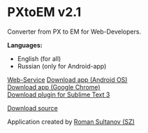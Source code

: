 PXtoEM v2.1
======

Converter from PX to EM for Web-Developers.

<b>Languages:</b>
- English (for all)
- Russian (only for Android-app)

<a href="http://sezex.ru/works/pxtoem/">Web-Service</a>
<a href="http://sezex.ru/PXtoEM.apk">Download app (Android OS)</a><br>
<a href="http://sezex.ru/PXtoEM.crx">Download app (Google Chrome)</a><br>
<a href="http://sezex.ru/PXtoEM.sublime-package">Download plugin for Sublime Text 3</a>

<a href="https://github.com/sezoid/PXtoEM/archive/master.zip">Download source</a><br>

Application created by <a href="http:/sezex.ru/">Roman Sultanov (SZ)</a>
